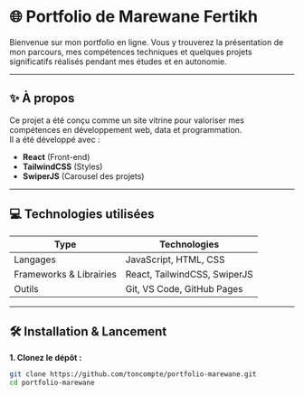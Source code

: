 # 🌐 Portfolio de Marewane Fertikh

Bienvenue sur mon portfolio en ligne. Vous y trouverez la présentation de mon parcours, mes compétences techniques et quelques projets significatifs réalisés pendant mes études et en autonomie.

---

## ✨ À propos

Ce projet a été conçu comme un site vitrine pour valoriser mes compétences en développement web, data et programmation.  
Il a été développé avec :

- **React** (Front-end)
- **TailwindCSS** (Styles)
- **SwiperJS** (Carousel des projets)

---

## 💻 Technologies utilisées

| Type                  | Technologies                          |
|-----------------------|---------------------------------------|
| Langages              | JavaScript, HTML, CSS                |
| Frameworks & Librairies | React, TailwindCSS, SwiperJS          |
| Outils                | Git, VS Code, GitHub Pages           |

---

## 🛠️ Installation & Lancement

**1. Clonez le dépôt :**

```bash
git clone https://github.com/toncompte/portfolio-marewane.git
cd portfolio-marewane
